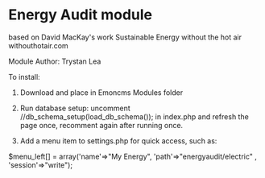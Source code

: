 # Energy Audit module

based on David MacKay's work Sustainable Energy without the hot air
withouthotair.com

Module Author: Trystan Lea

To install:

1) Download and place in Emoncms Modules folder 

2) Run database setup: uncomment //db_schema_setup(load_db_schema()); in index.php and refresh the page once, recomment again after running once.

3) Add a menu item to settings.php for quick access, such as:

  $menu_left[] = array('name'=>"My Energy", 'path'=>"energyaudit/electric" , 'session'=>"write");
